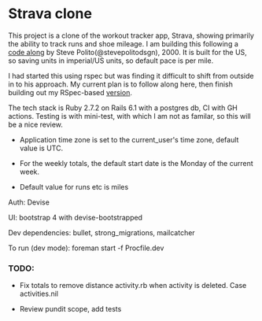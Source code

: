# Strava clone

This project is a clone of the workout tracker app, Strava, showing primarily the ability to track runs and shoe mileage. I am building this following a [code along](https://www.railscodealong.com) by Steve Polito(@stevepolitodsgn), 2000. It is built for the US, so saving units in imperial/US units, so default pace is per mile.

I had started this using rspec but was finding it difficult to shift from outside in to his approach. My current plan is to follow along here, then finish building out my RSpec-based [version](../../../rails-stridecatcher).

The tech stack is Ruby 2.7.2 on Rails 6.1 with a postgres db, CI with GH actions. Testing is with mini-test, with which I am not as familar, so this will be a nice review.

   
- Application time zone is set to the current_user's time zone, default value is UTC.

- For the weekly totals, the default start date is the Monday of the current week.

- Default value for runs etc is miles

Auth: Devise

UI: bootstrap 4 with devise-bootstrapped

Dev dependencies: bullet, strong_migrations, mailcatcher

To run (dev mode): foreman start -f Procfile.dev

### TODO:
- Fix totals to remove distance activity.rb when activity is deleted. Case activities.nil

- Review pundit scope, add tests